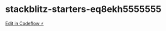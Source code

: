 # stackblitz-starters-eq8ekh5555555

[Edit in Codeflow ⚡️](https://stackblitz.com/~/github.com/alekseiveprev/stackblitz-starters-eq8ekh5555555)